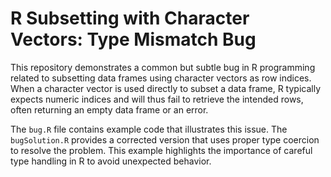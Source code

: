 # R Subsetting with Character Vectors: Type Mismatch Bug

This repository demonstrates a common but subtle bug in R programming related to subsetting data frames using character vectors as row indices. When a character vector is used directly to subset a data frame, R typically expects numeric indices and will thus fail to retrieve the intended rows, often returning an empty data frame or an error.

The `bug.R` file contains example code that illustrates this issue. The `bugSolution.R` provides a corrected version that uses proper type coercion to resolve the problem. This example highlights the importance of careful type handling in R to avoid unexpected behavior.
